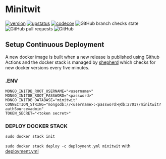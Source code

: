 # Minitwit
[![version](https://img.shields.io/github/v/release/AlexBMJ/minitwit?logo=Docker&style=for-the-badge)](https://github.com/AlexBMJ/minitwit/pkgs/container/minitwit)
[![upstatus](https://img.shields.io/website?down_color=darkred&down_message=offline&style=for-the-badge&up_message=online&logo=Firefox%20Browser&logoColor=white&url=http%3A%2F%2Fminitwit.waygroup.net)](http://minitwit.waygroup.net)
[![codecov](https://img.shields.io/codecov/c/github/AlexBMJ/minitwit?color=dark&logo=Codecov&logoColor=white&style=for-the-badge&token=UV548SE99L)](https://app.codecov.io/gh/AlexBMJ/minitwit/)
![GitHub branch checks state](https://img.shields.io/github/checks-status/AlexBMJ/minitwit/main?logo=GitHub&style=for-the-badge)
![GitHub pull requests](https://img.shields.io/github/issues-pr-raw/AlexBMJ/minitwit?label=Pull%20Requests&style=for-the-badge)
![GitHub](https://img.shields.io/github/license/AlexBMJ/minitwit?style=for-the-badge)
<!---
[![TypeScript](https://img.shields.io/badge/--3178C6?logo=typescript&logoColor=ffffff&style=for-the-badge)](https://www.typescriptlang.org/)
[![NextJS](https://img.shields.io/badge/--3178C6?logo=Next.js&logoColor=black&color=white&style=for-the-badge)](https://www.typescriptlang.org/) 
--->

## Setup Continuous Deployment
A new docker image is built when a new release is published using Github Actions and the docker stack is managed by [shepherd](https://github.com/djmaze/shepherd) which checks for new docker versions every five minutes.

### .ENV

```
MONGO_INITDB_ROOT_USERNAME="<username>"
MONGO_INITDB_ROOT_PASSWORD="<password>"
MONGO_INITDB_DATABASE="minitwit"
CONNECTION_STRING="mongodb://<username>:<password>@db:27017/minitwit?authSource=admin"
TOKEN_SECRET="<token secret>" 
```

### DEPLOY DOCKER STACK
`sudo docker stack init`

`sudo docker stack deploy -c deployment.yml minitwit` with [deployment.yml](/deployment.yml)
